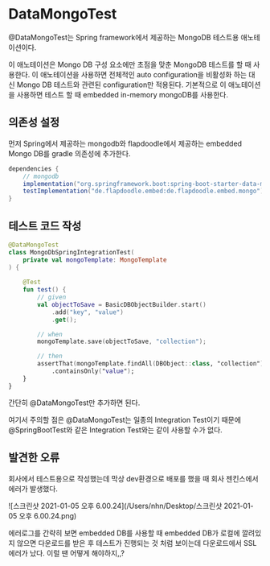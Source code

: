 # DataMongoTest

@DataMongoTest는 Spring framework에서 제공하는 MongoDB 테스트용 애노테이션이다.

이 애노테이션은 Mongo DB 구성 요소에만 초점을 맞춘 MongoDB 테스트를 할 때 사용한다. 이 애노테이션을 사용하면 전체적인 auto configuration을 비활성화 하는 대신 Mongo DB 테스트와 관련된 configuration만 적용된다. 기본적으로 이 애노테이션을 사용하면 테스트 할 때 embedded in-memory mongoDB를 사용한다.



## 의존성 설정

먼저 Spring에서 제공하는 mongodb와 flapdoodle에서 제공하는 embedded Mongo DB를 gradle 의존성에 추가한다.

```gradle
dependencies {
    // mongodb
    implementation("org.springframework.boot:spring-boot-starter-data-mongodb")
    testImplementation("de.flapdoodle.embed:de.flapdoodle.embed.mongo")
}
```



## 테스트 코드 작성

```kotlin
@DataMongoTest
class MongoDbSpringIntegrationTest(
    private val mongoTemplate: MongoTemplate 
) {
    
    @Test
    fun test() {
        // given
        val objectToSave = BasicDBObjectBuilder.start()
            .add("key", "value")
            .get();

        // when
        mongoTemplate.save(objectToSave, "collection");

        // then
        assertThat(mongoTemplate.findAll(DBObject::class, "collection")).extracting("key")
            .containsOnly("value");
    }
}
```

간단히 @DataMongoTest만 추가하면 된다.



여기서 주의할 점은 @DataMongoTest는 일종의 Integration Test이기 때문에 @SpringBootTest와 같은 Integration Test와는 같이 사용할 수가 없다.



## 발견한 오류

회사에서 테스트용으로 작성했는데 막상 dev환경으로 배포를 했을 때 회사 젠킨스에서 에러가 발생했다.

![스크린샷 2021-01-05 오후 6.00.24](/Users/nhn/Desktop/스크린샷 2021-01-05 오후 6.00.24.png)

에러로그를 간략히 보면 embedded DB를 사용할 때 embedded DB가 로컬에 깔려있지 않으면 다운로드를 받은 후 테스트가 진행되는 것 처럼 보이는데 다운로드에서 SSL 에러가 났다. 이럴 땐 어떻게 해야하지,,?